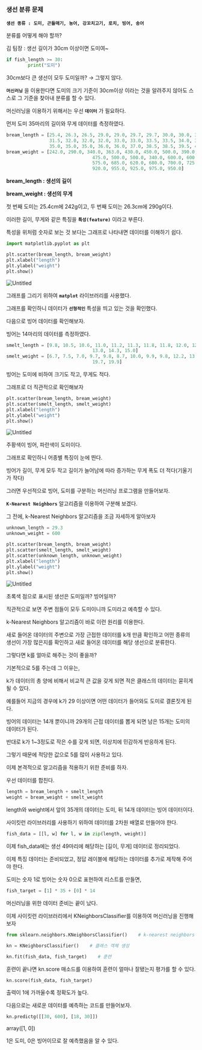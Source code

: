 ### 생선 분류 문제

**`생선 종류 : 도미, 곤들매기, 농어, 강꼬치고기, 로치, 빙어, 송어`**

분류를 어떻게 해야 할까?

김 팀장 : 생선 길이가 30cm 이상이면 도미여~

```python
if fish_length >= 30:
		print("도미")
```

30cm보다 큰 생선이 모두 도미일까?
→ 그렇지 않다.

**`머신러닝`** 을 이용한다면 도미의 크기 기준이 30cm이상 이라는 것을 알려주지 않아도 스스로 그 기준을 찾아내 분류를 할 수 있다.

머신러닝을 이용하기 위해서는 우선 **`데이터`** 가 필요하다.

먼저 도미 35마리의 길이와 무게 데이터를 측정하였다.

```python
bream_length = [25.4, 26.3, 26.5, 29.0, 29.0, 29.7, 29.7, 30.0, 30.0, 30.7, 31.0, 31.0, 
                31.5, 32.0, 32.0, 32.0, 33.0, 33.0, 33.5, 33.5, 34.0, 34.0, 34.5, 35.0, 
                35.0, 35.0, 35.0, 36.0, 36.0, 37.0, 38.5, 38.5, 39.5, 41.0, 41.0]
bream_weight = [242.0, 290.0, 340.0, 363.0, 430.0, 450.0, 500.0, 390.0, 450.0, 500.0,
								475.0, 500.0, 500.0, 340.0, 600.0, 600.0, 700.0, 700.0, 610.0, 650.0,
								575.0, 685.0, 620.0, 680.0, 700.0, 725.0, 720.0, 714.0, 850.0, 1000.0,
								920.0, 955.0, 925.0, 975.0, 950.0]
```

**bream_length : 생선의 길이**

**bream_weight : 생선의 무게**

첫 번째 도미는 25.4cm에 242g이고, 두 번째 도미는 26.3cm에 290g이다.

이러한 길이, 무게와 같은 특징을 **`특성(feature)`** 이라고 부른다.

특성을 위처럼 숫자로 보는 것 보다는 그래프로 나타내면 데이터를 이해하기 쉽다.

```python
import matplotlib.pyplot as plt

plt.scatter(bream_length, bream_weight)
plt.xlabel("length")
plt.ylabel("weight")
plt.show()
```

![Untitled](https://s3-us-west-2.amazonaws.com/secure.notion-static.com/fe9e1959-3ece-42d7-b5e5-15b2145f9670/Untitled.png)

그래프를 그리기 위하여 **`matplot`** 라이브러리를 사용했다.

그래프를 확인하니 데이터가 **`선형적인`** 특성을 띄고 있는 것을 확인했다.

다음으로 빙어 데이터를 확인해보자.

빙어는 14마리의 데이터를 측정하였다.

```python
smelt_length = [9.8, 10.5, 10.6, 11.0, 11.2, 11.3, 11.8, 11.8, 12.0, 12.2, 12.4,
								13.0, 14.3, 15.0]
smelt_weight = [6.7, 7.5, 7.0, 9.7, 9.8, 8.7, 10.0, 9.9, 9.8, 12.2, 13.4, 12.2, 
								19.7, 19.9]
```

빙어는 도미에 비하여 크기도 작고, 무게도 적다.

그래프로 더 직관적으로 확인해보자

```python
plt.scatter(bream_length, bream_weight)
plt.scatter(smelt_length, smelt_weight)
plt.xlabel("length")
plt.ylabel("weight")
plt.show()
```

![Untitled](https://s3-us-west-2.amazonaws.com/secure.notion-static.com/9b769fbe-b8cb-4d44-a19b-40cb45fc3c2e/Untitled.png)

주황색이 빙어, 파란색이 도미이다.

그래프로 확인하니 어종별 특징이 눈에 띈다.

빙어가 길이, 무게 모두 작고 길이가 늘어남에 따라 증가하는 무게 폭도 더 적다(기울기가 작다)

그러면 우선적으로 빙어, 도미를 구분하는 머신러닝 프로그램을 만들어보자.

**`K-Nearest Neighbors`** 알고리즘을 이용하여 구분해 보겠다.

그 전에, k-Nearest Neighbors 알고리즘을 조금 자세하게 알아보자

```python
unknown_length = 29.3
unknown_weight = 600

plt.scatter(bream_length, bream_weight)
plt.scatter(smelt_length, smelt_weight)
plt.scatter(unknown_length, unknown_weight)
plt.xlabel("length")
plt.ylabel("weight")
plt.show()
```

![Untitled](https://s3-us-west-2.amazonaws.com/secure.notion-static.com/5f5a0e4c-0bc9-4a77-82cc-31b0f062eb41/Untitled.png)

초록색 점으로 표시된 생선은 도미일까? 빙어일까?

직관적으로 보면 주변 점들이 모두 도미이니까 도미라고 예측할 수 있다.

k-Nearest Neighbors 알고리즘이 바로 이런 원리를 이용한다.

새로 들어온 데이터의 주변으로 가장 근접한 데이터를 k개 만큼 확인하고 어떤 종류의 생선이 가장 많은지를 확인하고 새로 들어온 데이터를 해당 생선으로 분류한다.

그렇다면 k를 얼마로 해주는 것이 좋을까?

기본적으로 5를 주는데 그 이유는,

k가 데이터의 총 양에 비해서 비교적 큰 값을 갖게 되면 적은 클래스의 데이터는 묻히게 될 수 있다.

예를들어 지금의 경우에 k가 29 이상이면 어떤 데이터가 들어와도 도미로 결론짓게 된다.

빙어의 데이터는 14개 뿐이니까 29개의 근접 데이터를 뽑게 되면 남은 15개는 도미의 데이터가 된다.

반대로 k가 1~3정도로 작은 수를 갖게 되면, 이상치에 민감하게 반응하게 된다. 

그렇기 때문에 적당한 값으로 5를 많이 사용하고 있다.

이제 본격적으로 알고리즘을 적용하기 위한 준비를 하자.

우선 데이터를 합친다.

```python
length = bream_length + smelt_length
weight = bream_weight + smelt_weight
```

length와 weight에서 앞의 35개의 데이터는 도미, 뒤 14개 데이터는 빙어 데이터이다.

사이킷런 라이브러리를 사용하기 위하여 데이터를 2차원 배열로 만들어야 한다.

```python
fish_data = [[l, w] for l, w in zip(length, weight)]
```

이제 fish_data에는 생선 49마리에 해당하는 [길이, 무게] 데이터로 정리되었다.

이제 특징 데이터는 준비되었고, 정답 레이블에 해당하는 데이터를 추가로 제작해 주어야 한다.

도미는 숫자 1로 빙어는 숫자 0으로 표현하여 리스트를 만들면,

```python
fish_target = [1] * 35 + [0] * 14
```

머신러닝을 위한 데이터 준비는 끝이 났다.

이제 사이킷런 라이브러리에서 KNeighborsClassifier를 이용하여 머신러닝을 진행해보자

```python
from sklearn.neighbors.KNeighborsClassifier()    # k-nearest neighbors 임포트

kn = KNeighborsClassifier()    # 클래스 객체 생성

kn.fit(fish_data, fish_target)    # 훈련
```

훈련이 끝나면 kn.score 매소드를 이용하여 훈련이 얼마나 잘됐는지 평가를 할 수 있다.

```python
kn.score(fish_data, fish_target)
```

출력이 1에 가까울수록 정확도가 높다.

다음으로는 새로운 데이터를 예측하는 코드를 만들어보자.

```python
kn.predictg([[30, 600], [18, 30]])
```

array([1, 0])

1은 도미, 0은 빙어이므로 잘 예측했음을 알 수 있다.